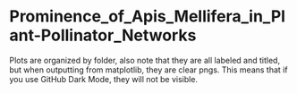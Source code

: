 # Prominence_of_Apis_Mellifera_in_Plant-Pollinator_Networks
Plots are organized by folder, also note that they are all labeled and titled, but when outputting from matplotlib, they are clear pngs.
This means that if you use GitHub Dark Mode, they will not be visible.
